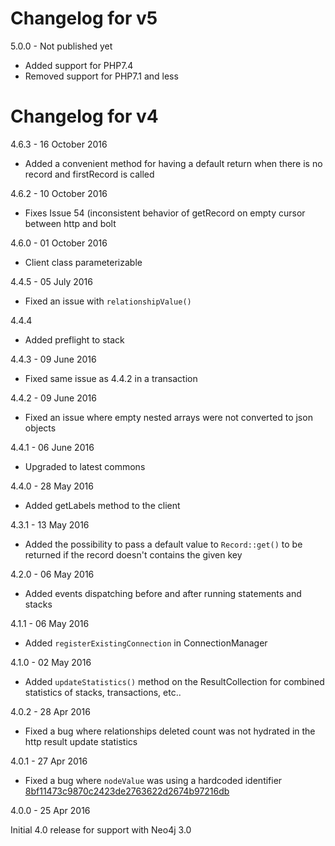 # Changelog for v5

5.0.0 - Not published yet

- Added support for PHP7.4
- Removed support for PHP7.1 and less

# Changelog for v4

4.6.3 - 16 October 2016

- Added a convenient method for having a default return when there is no record and firstRecord is called

4.6.2 - 10 October 2016

- Fixes Issue 54 (inconsistent behavior of getRecord on empty cursor between http and bolt

4.6.0 - 01 October 2016

- Client class parameterizable

4.4.5 - 05 July 2016

- Fixed an issue with `relationshipValue()`

4.4.4

- Added preflight to stack

4.4.3 - 09 June 2016

- Fixed same issue as 4.4.2 in a transaction

4.4.2 - 09 June 2016

- Fixed an issue where empty nested arrays were not converted to json objects

4.4.1 - 06 June 2016

- Upgraded to latest commons

4.4.0 - 28 May 2016

- Added getLabels method to the client

4.3.1 - 13 May 2016

- Added the possibility to pass a default value to `Record::get()` to be returned if the record doesn't contains the given key

4.2.0 - 06 May 2016

- Added events dispatching before and after running statements and stacks

4.1.1 - 06 May 2016

- Added `registerExistingConnection` in ConnectionManager

4.1.0 - 02 May 2016

- Added `updateStatistics()` method on the ResultCollection for combined statistics of stacks, transactions, etc..

4.0.2 - 28 Apr 2016

- Fixed a bug where relationships deleted count was not hydrated in the http result update statistics

4.0.1 - 27 Apr 2016

- Fixed a bug where `nodeValue` was using a hardcoded identifier [8bf11473c9870c2423de2763622d2674b97216db](8bf11473c9870c2423de2763622d2674b97216db)

4.0.0 - 25 Apr 2016

Initial 4.0 release for support with Neo4j 3.0
